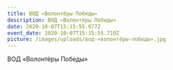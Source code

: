 ```yaml
---
title: ВОД «Волонтёры Победы»
description: ВОД «Волонтёры Победы»
date: 2020-10-07T15:15:55.677Z
event_date: 2020-10-07T15:15:55.710Z
picture: /images/uploads/вод-«волонтёры-победы».jpg
---
```

ВОД «Волонтёры Победы»
